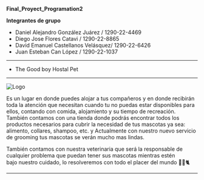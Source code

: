 **Final_Proyect_Programation2**

**Integrantes de grupo** 
* Daniel Alejandro González Juárez / 1290-22-4469
* Diego Jose Flores Catavi / 1290-22-8865
* David Emanuel Castellanos Velásquez/ 1290-22-6426
* Juan Esteban Can López / 1290-22-1037


-------------------------------------------------------
* The Good boy Hostal Pet 
-------------------------------------------------------

![Logo](https://github.com/DanniHLJ/Final_Proyect_Programation2/assets/125110175/98740830-af19-40d0-85dc-d0e8c40c7c76)



Es un lugar en donde puedes alojar a tus compañeros y en donde recibirán toda la atención que necesitan cuando tu no puedas estar disponibles para ellos, contando con comida, alojamiento y su tiempo de recreación. También contamos con una tienda donde podrás encontrar todos los productos necesarios para cubrir la necesidad de tus mascotas ya sea: alimento, collares, shampoo, etc. y Actualmente con nuestro nuevo servicio de grooming tus mascotas se verán mucho mas lindas.

También contamos con nuestra veterinaria que será la responsable de cualquier problema que puedan tener sus mascotas mientras estén bajo nuestro cuidado, lo resolveremos con todo el placer del mundo 🐕‍🦺🐈


---------------------------------------------------------
